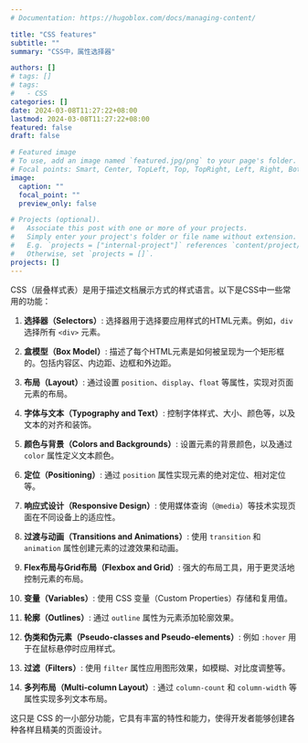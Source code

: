 ```yaml
---
# Documentation: https://hugoblox.com/docs/managing-content/

title: "CSS features"
subtitle: ""
summary: "CSS中，属性选择器"

authors: []
# tags: []
# tags:
#   - CSS
categories: []
date: 2024-03-08T11:27:22+08:00
lastmod: 2024-03-08T11:27:22+08:00
featured: false
draft: false

# Featured image
# To use, add an image named `featured.jpg/png` to your page's folder.
# Focal points: Smart, Center, TopLeft, Top, TopRight, Left, Right, BottomLeft, Bottom, BottomRight.
image:
  caption: ""
  focal_point: ""
  preview_only: false

# Projects (optional).
#   Associate this post with one or more of your projects.
#   Simply enter your project's folder or file name without extension.
#   E.g. `projects = ["internal-project"]` references `content/project/deep-learning/index.md`.
#   Otherwise, set `projects = []`.
projects: []
---
```


CSS（层叠样式表）是用于描述文档展示方式的样式语言。以下是CSS中一些常用的功能：

1. **选择器（Selectors）**: 选择器用于选择要应用样式的HTML元素。例如，`div` 选择所有 `<div>` 元素。

2. **盒模型（Box Model）**: 描述了每个HTML元素是如何被呈现为一个矩形框的。包括内容区、内边距、边框和外边距。

3. **布局（Layout）**: 通过设置 `position`、`display`、`float` 等属性，实现对页面元素的布局。

4. **字体与文本（Typography and Text）**: 控制字体样式、大小、颜色等，以及文本的对齐和装饰。

5. **颜色与背景（Colors and Backgrounds）**: 设置元素的背景颜色，以及通过 `color` 属性定义文本颜色。

6. **定位（Positioning）**: 通过 `position` 属性实现元素的绝对定位、相对定位等。

7. **响应式设计（Responsive Design）**: 使用媒体查询（`@media`）等技术实现页面在不同设备上的适应性。

8. **过渡与动画（Transitions and Animations）**: 使用 `transition` 和 `animation` 属性创建元素的过渡效果和动画。

9. **Flex布局与Grid布局（Flexbox and Grid）**: 强大的布局工具，用于更灵活地控制元素的布局。

10. **变量（Variables）**: 使用 CSS 变量（Custom Properties）存储和复用值。

11. **轮廓（Outlines）**: 通过 `outline` 属性为元素添加轮廓效果。

12. **伪类和伪元素（Pseudo-classes and Pseudo-elements）**: 例如 `:hover` 用于在鼠标悬停时应用样式。

13. **过滤（Filters）**: 使用 `filter` 属性应用图形效果，如模糊、对比度调整等。

14. **多列布局（Multi-column Layout）**: 通过 `column-count` 和 `column-width` 等属性实现多列文本布局。

这只是 CSS 的一小部分功能，它具有丰富的特性和能力，使得开发者能够创建各种各样且精美的页面设计。